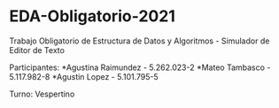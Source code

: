 # EDA-Obligatorio-2021
Trabajo Obligatorio de Estructura de Datos y Algoritmos - Simulador de Editor de Texto

Participantes:
*Agustina Raimundez - 5.262.023-2
*Mateo Tambasco - 5.117.982-8
*Agustin Lopez - 5.101.795-5

Turno: Vespertino